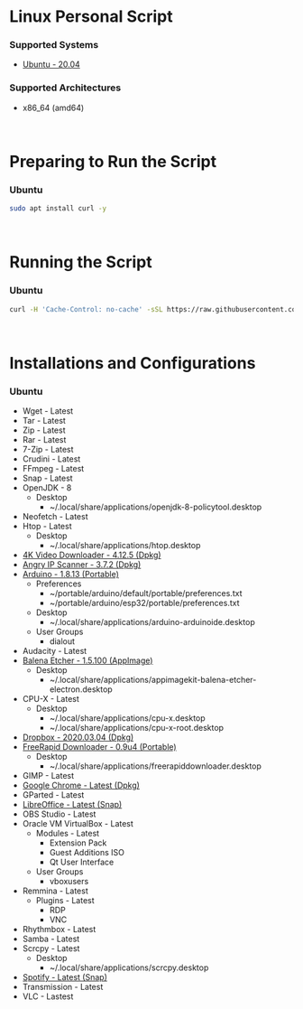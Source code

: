 # Linux Personal Script

### Supported Systems
* [Ubuntu - 20.04](https://ubuntu.com/)

### Supported Architectures
* x86_64 (amd64)

<br/>

# Preparing to Run the Script

### Ubuntu
```bash
sudo apt install curl -y
```

<br/>

# Running the Script

### Ubuntu
```bash
curl -H 'Cache-Control: no-cache' -sSL https://raw.githubusercontent.com/daniloancilotto/linux-personal-script/master/ubuntu.sh | bash
```

<br/>

# Installations and Configurations

### Ubuntu
* Wget - Latest
* Tar - Latest
* Zip - Latest
* Rar - Latest
* 7-Zip - Latest
* Crudini - Latest
* FFmpeg - Latest
* Snap - Latest
* OpenJDK - 8
  * Desktop
    * ~/.local/share/applications/openjdk-8-policytool.desktop
* Neofetch - Latest
* Htop - Latest
  * Desktop
    * ~/.local/share/applications/htop.desktop
* [4K Video Downloader - 4.12.5 (Dpkg)](https://www.4kdownload.com/products/product-videodownloader)
* [Angry IP Scanner - 3.7.2 (Dpkg)](https://angryip.org/)
* [Arduino - 1.8.13 (Portable)](https://www.arduino.cc/)
  * Preferences
    * ~/portable/arduino/default/portable/preferences.txt
    * ~/portable/arduino/esp32/portable/preferences.txt
  * Desktop
    * ~/.local/share/applications/arduino-arduinoide.desktop
  * User Groups
    * dialout
* Audacity - Latest
* [Balena Etcher - 1.5.100 (AppImage)](https://www.balena.io/etcher/)
  * Desktop
    * ~/.local/share/applications/appimagekit-balena-etcher-electron.desktop
* CPU-X - Latest
  * Desktop
    * ~/.local/share/applications/cpu-x.desktop
    * ~/.local/share/applications/cpu-x-root.desktop
* [Dropbox - 2020.03.04 (Dpkg)](https://www.dropbox.com/install)
* [FreeRapid Downloader - 0.9u4 (Portable)](http://wordrider.net/freerapid/)
  * Desktop
    * ~/.local/share/applications/freerapiddownloader.desktop
* GIMP - Latest
* [Google Chrome - Latest (Dpkg)](https://www.google.com/chrome/)
* GParted - Latest
* [LibreOffice - Latest (Snap)](https://snapcraft.io/libreoffice)
* OBS Studio - Latest
* Oracle VM VirtualBox - Latest
  * Modules - Latest
    * Extension Pack
    * Guest Additions ISO
    * Qt User Interface
  * User Groups
    * vboxusers
* Remmina - Latest
  * Plugins - Latest
    * RDP
    * VNC
* Rhythmbox - Latest
* Samba - Latest
* Scrcpy - Latest
  * Desktop
    * ~/.local/share/applications/scrcpy.desktop
* [Spotify - Latest (Snap)](https://snapcraft.io/spotify)
* Transmission - Latest
* VLC - Lastest
